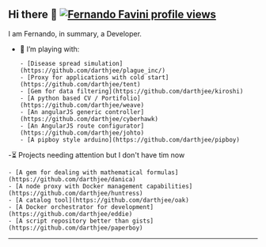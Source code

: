 ## Hi there 👋 [![Fernando Favini profile views](https://u8views.com/api/v1/github/profiles/3843066/views/day-week-month-total-count.svg)](https://u8views.com/github/darthjee)

I am Fernando, in summary, a Developer.

- 🔭 I’m playing with:
  ```
  - [Disease spread simulation](https://github.com/darthjee/plague_inc/)
  - [Proxy for applications with cold start](https://github.com/darthjee/tent)
  - [Gem for data filtering](https://github.com/darthjee/kiroshi)
  - [A python based CV / Portifolio](https://github.com/darthjee/weave)
  - [An angularJS generic controller](https://github.com/darthjee/cyberhawk)
  - [An AngularJS route configurator](https://github.com/darthjee/johto)
  - [A pipboy style arduino](https://github.com/darthjee/pipboy)
  ```

-⏳ Projects needing attention but I don't have tim now
  ```
  - [A gem for dealing with mathematical formulas](https://github.com/darthjee/danica)
  - [A node proxy with Docker management capabilities](https://github.com/darthjee/huntress)
  - [A catalog tool](https://github.com/darthjee/oak)
  - [A Docker orchestrator for development](https://github.com/darthjee/eddie)
  - [A script repository better than gists](https://github.com/darthjee/paperboy)
  ```

---
<!--
**darthjee/darthjee** is a ✨ _special_ ✨ repository because its `README.md` (this file) appears on your GitHub profile.

Here are some ideas to get you started:

- 🔭 I’m currently working on ...
- 🌱 I’m currently learning ...
- 👯 I’m looking to collaborate on ...
- 🤔 I’m looking for help with ...
- 💬 Ask me about ...
- 📫 How to reach me: ...
- 😄 Pronouns: ...
- ⚡ Fun fact: ...
-->

